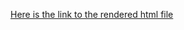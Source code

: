 [Here is the link to the rendered html file](https://stat545-ubc-hw-2019-20.github.io/stat545-hw-prernagupta05/hw04/hw04.html) 
